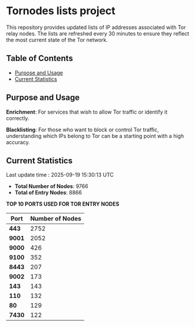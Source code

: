 # Tornodes lists project

This repository provides updated lists of IP addresses associated with Tor relay nodes. The lists are refreshed every 30 minutes to ensure they reflect the most current state of the Tor network.

## Table of Contents

- [Purpose and Usage](#purpose-and-usage)
- [Current Statistics](#current-statistics)


## Purpose and Usage

**Enrichment**: For services that wish to allow Tor traffic or identify it correctly.

**Blacklisting**: For those who want to block or control Tor traffic, understanding which IPs belong to Tor can be a starting point with a high accuracy.

## Current Statistics

Last update time : 2025-09-19 15:30:13 UTC

- **Total Number of Nodes**: 9766
- **Total of Entry Nodes**: 8866

**TOP 10 PORTS USED FOR TOR ENTRY NODES**

| **Port** | **Number of Nodes** |
|------|-----------------|
| **443**   | 2752  |
| **9001**   | 2052  |
| **9000**   | 426  |
| **9100**   | 352  |
| **8443**   | 207  |
| **9002**   | 173  |
| **143**   | 143  |
| **110**   | 132  |
| **80**   | 129  |
| **7430**   | 122  |

